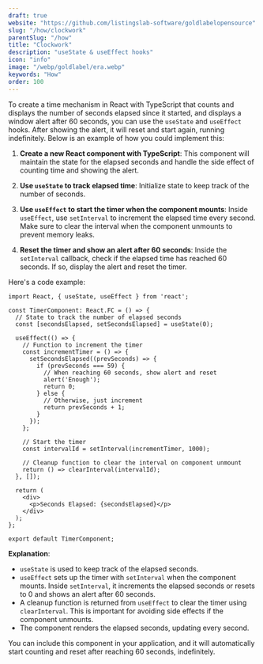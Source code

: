 ```yaml
---
draft: true
website: "https://github.com/listingslab-software/goldlabelopensource"
slug: "/how/clockwork"
parentSlug: "/how"
title: "Clockwork"
description: "useState & useEffect hooks"
icon: "info"
image: "/webp/goldlabel/era.webp"
keywords: "How"
order: 100
---
```

To create a time mechanism in React with TypeScript that counts and displays the number of seconds elapsed since it started, and displays a window alert after 60 seconds, you can use the `useState` and `useEffect` hooks. After showing the alert, it will reset and start again, running indefinitely. Below is an example of how you could implement this:

1. **Create a new React component with TypeScript**: This component will maintain the state for the elapsed seconds and handle the side effect of counting time and showing the alert.

2. **Use `useState` to track elapsed time**: Initialize state to keep track of the number of seconds.

3. **Use `useEffect` to start the timer when the component mounts**: Inside `useEffect`, use `setInterval` to increment the elapsed time every second. Make sure to clear the interval when the component unmounts to prevent memory leaks.

4. **Reset the timer and show an alert after 60 seconds**: Inside the `setInterval` callback, check if the elapsed time has reached 60 seconds. If so, display the alert and reset the timer.

Here's a code example:

```tsx
import React, { useState, useEffect } from 'react';

const TimerComponent: React.FC = () => {
  // State to track the number of elapsed seconds
  const [secondsElapsed, setSecondsElapsed] = useState(0);

  useEffect(() => {
    // Function to increment the timer
    const incrementTimer = () => {
      setSecondsElapsed((prevSeconds) => {
        if (prevSeconds === 59) {
          // When reaching 60 seconds, show alert and reset
          alert('Enough');
          return 0;
        } else {
          // Otherwise, just increment
          return prevSeconds + 1;
        }
      });
    };

    // Start the timer
    const intervalId = setInterval(incrementTimer, 1000);

    // Cleanup function to clear the interval on component unmount
    return () => clearInterval(intervalId);
  }, []);

  return (
    <div>
      <p>Seconds Elapsed: {secondsElapsed}</p>
    </div>
  );
};

export default TimerComponent;
```

**Explanation**:
- `useState` is used to keep track of the elapsed seconds.
- `useEffect` sets up the timer with `setInterval` when the component mounts. Inside `setInterval`, it increments the elapsed seconds or resets to 0 and shows an alert after 60 seconds.
- A cleanup function is returned from `useEffect` to clear the timer using `clearInterval`. This is important for avoiding side effects if the component unmounts.
- The component renders the elapsed seconds, updating every second.

You can include this component in your application, and it will automatically start counting and reset after reaching 60 seconds, indefinitely.